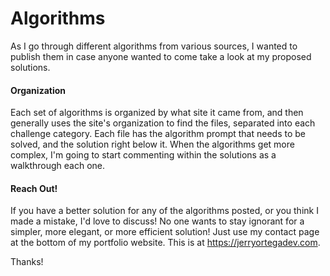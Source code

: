 # Algorithms

As I go through different algorithms from various sources, I wanted to publish them in case anyone wanted to come take a look at my proposed solutions.  

#### Organization

Each set of algorithms is organized by what site it came from, and then generally uses the site's organization to find the files, separated into each challenge category.  Each file has the algorithm prompt that needs to be solved, and the solution right below it.  When the algorithms get more complex, I'm going to start commenting within the solutions as a walkthrough each one.

####  Reach Out!

If you have a better solution for any of the algorithms posted, or you think I made a mistake, I'd love to discuss!  No one wants to stay ignorant for a simpler, more elegant, or more efficient solution!  Just use my contact page at the bottom of my portfolio website.  This is at https://jerryortegadev.com.

Thanks!
